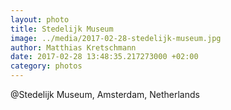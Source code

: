 ```yaml
---
layout: photo
title: Stedelijk Museum
image: ../media/2017-02-28-stedelijk-museum.jpg
author: Matthias Kretschmann
date: 2017-02-28 13:48:35.217273000 +02:00
category: photos
---
```


@Stedelijk Museum, Amsterdam, Netherlands
